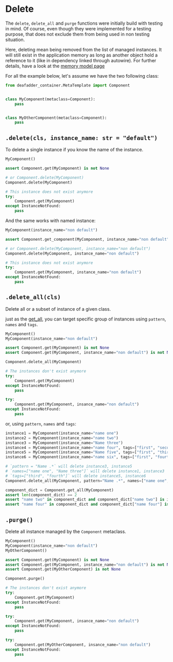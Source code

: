 # Delete

The `delete`, `delete_all` and `purge` functions were initially build with testing in mind. Of course, even though they 
were implemented for a testing purpose, that does not exclude them from being used in non testing situation.

Here, deleting mean being removed from the list of managed instances.
It will still exist in the application memory as long as another object hold a reference to it (like in dependency 
linked through autowire). For further details, have a look at the [memory model page](InDepth/memory-model.md)

For all the example below, let's assume we have the two following class:

```python
from deafadder_container.MetaTemplate import Component


class MyComponent(metaclass=Component):
    pass


class MyOtherComponent(metaclass=Component):
    pass
```

## `.delete(cls, instance_name: str = "default")`

To delete a single instance if you know the name of the instance.

```python
MyComponent()

assert Component.get(MyComponent) is not None

# or Component.delete(MyComponent)
Component.delete(MyComponent)

# This instance does not exist anymore
try:
    Component.get(MyComponent)
except InstanceNotFound:
    pass

```

And the same works with named instance:

```python
MyComponent(instance_name="non default")

assert Component.get_component(MyComponent, instance_name="non default") is not None

# or Component.delete(MyComponent, instance_name="non default")
Component.delete(MyComponent, instance_name="non default")

# This instance does not exist anymore
try:
    Component.get(MyComponent, instance_name="non default")
except InstanceNotFound:
    pass

```

## `.delete_all(cls)`

Delete all or a subset of instance of a given class.

just as the [get_all](Features/get_all.md), you can target specific group of instances using `pattern`, `names` and `tags`.

```python
MyComponent()
MyComponent(instance_name="non default")

assert Component.get(MyComponent) is not None
assert Component.get(MyComponent, instance_name="non default") is not None

Component.delete_all(MyComponent)

# The instances don't exist anymore
try:
    Component.get(MyComponent)
except InstanceNotFound:
    pass

try:
    Component.get(MyComponent, insance_name="non default")
except InstanceNotFound:
    pass

```

or, using `pattern`, `names` and `tags`:

```python
instance1 = MyComponent(instance_name="name one")
instance2 = MyComponent(instance_name="name two")
instance3 = MyComponent(instance_name="Name three")
instance4 = MyComponent(instance_name="name four", tags=["first", "second"])
instance5 = MyComponent(instance_name="Name five", tags=["first", "third"])
instance6 = MyComponent(instance_name="name six", tags=["first", "fourth"])

# `pattern = "Name .*` will delete instance3, instance5
# `names=["name one", "Name three"]` will delete instance1, instance3
# `tags=["third", "fourth"]` will delete instance5, instance6
Component.delete_all(MyComponent, pattern="Name .*", names=["name one", "Name three"], tags=["third", "fourth"])

component_dict = Component.get_all(MyComponent)
assert len(component_dict) == 2
assert "name two" in component_dict and component_dict["name two"] is instance2
assert "name four" in component_dict and component_dict["name four"] is instance4
```

## `.purge()`

Delete all instance managed by the `Component` metaclass.

```python
MyComponent()
MyComponent(instance_name="non default")
MyOtherComponent()

assert Component.get(MyComponent) is not None
assert Component.get(MyComponent, instance_name="non default") is not None
assert Component.get(MyOtherComponent) is not None

Component.purge()

# The instances don't exist anymore
try:
    Component.get(MyComponent)
except InstanceNotFound:
    pass

try:
    Component.get(MyComponent, insance_name="non default")
except InstanceNotFound:
    pass

try:
    Component.get(MyOtherComponent, insance_name="non default")
except InstanceNotFound:
    pass

```
